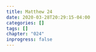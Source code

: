```yaml
---
title: Matthew 24
date: 2020-03-28T20:29:15-04:00
categories: []
tags: []
chapter: "024"
inprogress: false
---
```


